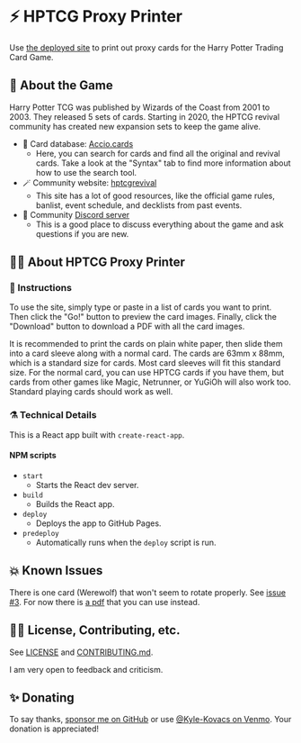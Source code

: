 # ⚡ HPTCG Proxy Printer

Use [the deployed site](https://nullromo.github.io/hptcg-proxy-printer/) to
print out proxy cards for the Harry Potter Trading Card Game.

## 🧙 About the Game

Harry Potter TCG was published by Wizards of the Coast from 2001 to 2003. They
released 5 sets of cards. Starting in 2020, the HPTCG revival community has
created new expansion sets to keep the game alive.

-   🎴 Card database: [Accio.cards](https://accio.cards/)
    -   Here, you can search for cards and find all the original and revival
        cards. Take a look at the "Syntax" tab to find more information about
        how to use the search tool.
-   🪄 Community website:
    [hptcgrevival](https://hptcgrevival.github.io/hptcgrevival/)
    -   This site has a lot of good resources, like the official game rules,
        banlist, event schedule, and decklists from past events.
-   🏰 Community [Discord server](https://discord.com/invite/EKJSXBC)
    -   This is a good place to discuss everything about the game and ask
        questions if you are new.

## 🐦‍🔥 About HPTCG Proxy Printer

### 🧹 Instructions

To use the site, simply type or paste in a list of cards you want to print. Then
click the "Go!" button to preview the card images. Finally, click the "Download"
button to download a PDF with all the card images.

It is recommended to print the cards on plain white paper, then slide them into
a card sleeve along with a normal card. The cards are 63mm x 88mm, which is a
standard size for cards. Most card sleeves will fit this standard size. For the
normal card, you can use HPTCG cards if you have them, but cards from other
games like Magic, Netrunner, or YuGiOh will also work too. Standard playing
cards should work as well.

### ⚗️ Technical Details

This is a React app built with `create-react-app`.

#### NPM scripts

-   `start`
    -   Starts the React dev server.
-   `build`
    -   Builds the React app.
-   `deploy`
    -   Deploys the app to GitHub Pages.
-   `predeploy`
    -   Automatically runs when the `deploy` script is run.

## 💥 Known Issues

There is one card (Werewolf) that won't seem to rotate properly. See [issue #3](https://github.com/nullromo/hptcg-proxy-printer/issues/3).
For now there is [a pdf](https://github.com/nullromo/hptcg-proxy-printer/blob/main/Werewolf.pdf)
that you can use instead.

## 🧑‍🏫 License, Contributing, etc.

See [LICENSE](./LICENSE) and [CONTRIBUTING.md](./CONTRIBUTING.md).

I am very open to feedback and criticism.

## ✨ Donating

To say thanks, [sponsor me on GitHub](https://github.com/sponsors/nullromo) or
use [@Kyle-Kovacs on Venmo](https://venmo.com/u/Kyle-Kovacs). Your donation is
appreciated!
